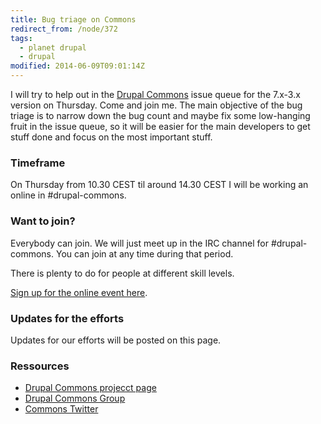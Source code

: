 ```yaml
---
title: Bug triage on Commons
redirect_from: /node/372
tags:
  - planet drupal
  - drupal
modified: 2014-06-09T09:01:14Z
---
```


I will try to help out in the [Drupal Commons](http://drupal.org/project/commons) issue queue for the 7.x-3.x version on Thursday. Come and join me. The main objective of the bug triage is to narrow down the bug count and maybe fix some low-hanging fruit in the issue queue, so it will be easier for the main developers to get stuff done and focus on the most important stuff.

### Timeframe

On Thursday from 10.30 CEST til around 14.30 CEST I will be working an online in #drupal-commons.

### Want to join?

Everybody can join. We will just meet up in the IRC channel for #drupal-commons. You can join at any time during that period.

There is plenty to do for people at different skill levels.

[Sign up for the online event here](https://groups.drupal.org/node/426733).

### Updates for the efforts

Updates for our efforts will be posted on this page.

### Ressources

- [Drupal Commons projecct page](http://drupal.org/project/commons)
- [Drupal Commons Group](https://groups.drupal.org/drupal-commons)
- [Commons Twitter](https://twitter.com/DrupalCommons)
